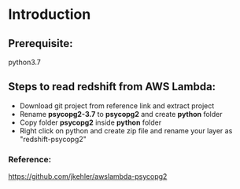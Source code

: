 # Introduction

## Prerequisite:
python3.7

## Steps to read redshift from AWS Lambda:

- Download git project from reference link and extract project
- Rename **psycopg2-3.7** to **psycopg2** and create **python** folder
- Copy folder **psycopg2** inside **python** folder
- Right click on python and create zip file and rename your layer as "redshift-psycopg2"



### Reference:
https://github.com/jkehler/awslambda-psycopg2

